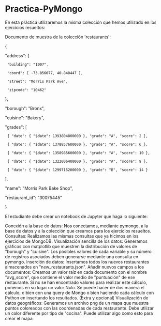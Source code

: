 # Practica-PyMongo
En esta práctica utilizaremos la misma colección que hemos utilizado en los ejercicios resueltos:

Documento de muestra de la colección 'restaurants':

{

  "address": {

     "building": "1007",

     "coord": [ -73.856077, 40.848447 ],

     "street": "Morris Park Ave",

     "zipcode": "10462"

  },

  "borough": "Bronx",

  "cuisine": "Bakery",

  "grades": [

     { "date": { "$date": 1393804800000 }, "grade": "A", "score": 2 },

     { "date": { "$date": 1378857600000 }, "grade": "A", "score": 6 },

     { "date": { "$date": 1358985600000 }, "grade": "A", "score": 10 },

     { "date": { "$date": 1322006400000 }, "grade": "A", "score": 9 },

     { "date": { "$date": 1299715200000 }, "grade": "B", "score": 14 }

  ],

  "name": "Morris Park Bake Shop",

  "restaurant_id": "30075445"

}

 

El estudiante debe crear un notebook de Jupyter que haga lo siguiente:

Conexión a la base de datos: Nos conectamos, mediante pymongo, a la base de datos y a la colección que creamos para los ejercicios resueltos.
Consultas: Realizamos las mismas consultas que ya hicimos en los ejercicios de MongoDB.
Visualización sencilla de los datos: Generamos gráficos con matplotlib que muestren la distribución de valores de "borough" y "cuisine". Los posibles valores de cada variable y su número de registros asociados deben generarse mediante una consulta en pymongo.
Inserción de datos: Insertamos todos los nuevos restaurantes almacenados en "new_restaurants.json".
Añadir nuevos campos a los documentos: Creamos un valor raíz en cada documento con el nombre "avg_score", que contiene el valor medio de "puntuación" de ese restaurante. Si no se han encontrado valores para realizar este cálculo, ponemos en su lugar un valor Nulo. Se puede hacer de dos manera el cálculo, o bien con una query de Mongo o bien haciendo cada cálculo con Python en insertando los resultados.
(Extra y opcional) Visualización de datos geográficos: Generamos un archivo png de un mapa que muestra puntos coloreados con las coordenadas de cada restaurante. Debe utilizar un color diferente por tipo de "cocina". Puede utilizar algo como esto para crear el mapa.
